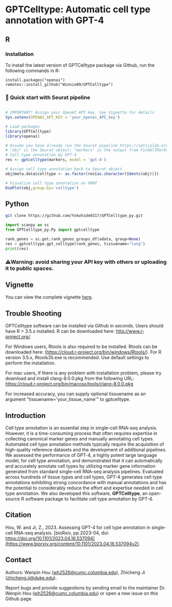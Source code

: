 GPTCelltype: Automatic cell type annotation with GPT-4
====

## R

### Installation 

To install the latest version of GPTCelltype package via Github, run the following commands in R:
```{r eval = FALSE}
install.packages("openai")
remotes::install_github("Winnie09/GPTCelltype")
```

###  🚀 Quick start with Seurat pipeline 


```r

# IMPORTANT! Assign your OpenAI API key. See Vignette for details
Sys.setenv(OPENAI_API_KEY = 'your_openai_API_key')

# Load packages
library(GPTCelltype)
library(openai)

# Assume you have already run the Seurat pipeline https://satijalab.org/seurat/
# "obj" is the Seurat object; "markers" is the output from FindAllMarkers(obj)
# Cell type annotation by GPT-4
res <- gptcelltype(markers, model = 'gpt-4')

# Assign cell type annotation back to Seurat object
obj@meta.data$celltype <- as.factor(res[as.character(Idents(obj))])

# Visualize cell type annotation on UMAP
DimPlot(obj,group.by='celltype')
```

## Python

```bash
git clone https://github.com/Yokohide0317/GPTCelltype_py.git
```

```python
import scanpy as sc
from GPTCelltype_py.Py import gptcelltype

rank_genes = sc.get.rank_genes_groups_df(adata, group=None)
res = gptcelltype.gpt_celltype(rank_genes, tissuename="lung")
print(res)
```

### ⚠️Warning: avoid sharing your API key with others or uploading it to public spaces.

## Vignette
You can view the complete vignette [here](https://winnie09.github.io/Wenpin_Hou/pages/gptcelltype.html).

## Trouble Shooting

GPTCelltype software can be installed via Github in seconds. Users should have R > 3.5.x installed. R can be downloaded here: http://www.r-project.org/.

For Windows users, Rtools is also required to be installed. Rtools can be downloaded here: (https://cloud.r-project.org/bin/windows/Rtools/). For R version 3.5.x, Rtools35.exe is recommended. Use default settings to perform the installation.

For mac users, if there is any problem with installation problem, please try download and install clang-8.0.0.pkg from the following URL: https://cloud.r-project.org/bin/macosx/tools/clang-8.0.0.pkg

For increased accuracy, you can supply optional tissuename as an argument "tissuename='your_tissue_name'" to gptcelltype.

## Introduction
Cell type annotation is an essential step in single-cell RNA-seq analysis. However, it is a time-consuming process that often requires expertise in collecting canonical marker genes and manually annotating cell types. Automated cell type annotation methods typically require the acquisition of high-quality reference datasets and the development of additional pipelines. We assessed the performance of GPT-4, a highly potent large language model, for cell type annotation, and demonstrated that it can automatically and accurately annotate cell types by utilizing marker gene information generated from standard single-cell RNA-seq analysis pipelines. Evaluated across hundreds of tissue types and cell types, GPT-4 generates cell type annotations exhibiting strong concordance with manual annotations and has the potential to considerably reduce the effort and expertise needed in cell type annotation. We also developed this software, **GPTCelltype**, an open-source R software package to facilitate cell type annotation by GPT-4.

## Citation

Hou, W. and Ji, Z., 2023. Assessing GPT-4 for cell type annotation in single-cell RNA-seq analysis. [bioRxiv, pp.2023-04, doi: https://doi.org/10.1101/2023.04.16.537094](https://www.biorxiv.org/content/10.1101/2023.04.16.537094v2). 


## Contact

Authors: Wenpin Hou (wh2526@cumc.columbia.edu), Zhicheng Ji (zhicheng.ji@duke.edu).

Report bugs and provide suggestions by sending email to the maintainer Dr. Wenpin Hou (wh2526@cumc.columbia.edu) or open a new issue on this Github page. 
